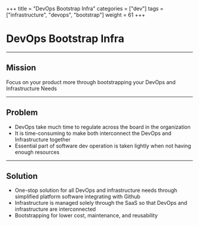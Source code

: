 +++
title = "DevOps Bootstrap Infra"
categories = ["dev"]
tags = ["infrastructure", "devops", "bootstrap"]
weight = 61
+++

# DevOps Bootstrap Infra

---

## Mission

Focus on your product more through bootstrapping your DevOps and Infrastructure Needs

---

## Problem

- DevOps take much time to regulate across the board in the organization
- It is time-consuming to make both interconnect the DevOps and Infrastructure together
- Essential part of software dev operation is taken lightly when not having enough resources

---

## Solution

- One-stop solution for all DevOps and infrastructure needs through simplified platform software integrating with Github
- Infrastructure is managed solely through the SaaS so that DevOps and infrastructure are interconnected
- Bootstrapping for lower cost, maintenance, and reusability
